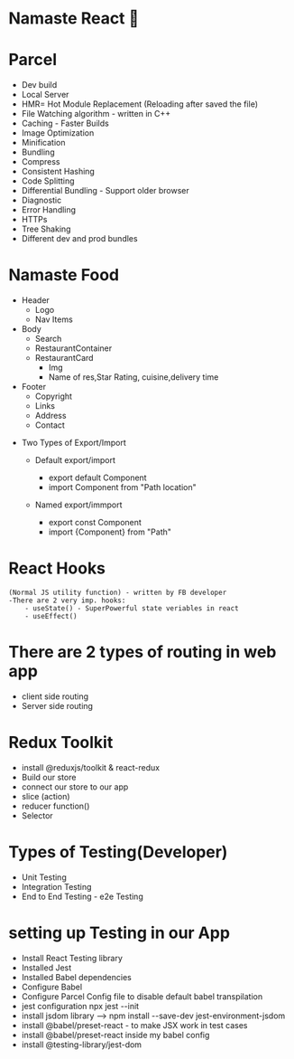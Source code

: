 # Namaste React 🚀

# Parcel
- Dev build
- Local Server
- HMR= Hot Module Replacement (Reloading after saved the file)
- File Watching algorithm - written in C++
- Caching - Faster Builds
- Image Optimization
- Minification
- Bundling
- Compress
- Consistent Hashing
- Code Splitting
- Differential Bundling - Support older browser
- Diagnostic
- Error Handling
- HTTPs
- Tree Shaking
- Different dev and prod bundles

# Namaste Food

* Header
    - Logo
    - Nav Items
* Body
    - Search
    - RestaurantContainer
    - RestaurantCard
        - Img
        - Name of res,Star Rating, cuisine,delivery time
* Footer
    - Copyright
    - Links
    - Address
    - Contact        

- Two Types of Export/Import

    - Default export/import
        - export default Component
        - import Component from "Path location"

    - Named export/immport
        - export const Component
        - import {Component} from "Path"     

# React Hooks
    (Normal JS utility function) - written by FB developer
    -There are 2 very imp. hooks:
        - useState() - SuperPowerful state veriables in react
        - useEffect()  

# There are 2 types of routing in web app
 - client side routing
 - Server side routing               

 # Redux Toolkit
 - install @reduxjs/toolkit & react-redux
 - Build our store
 - connect our store to our app
 - slice (action)
 - reducer function()
 - Selector

 # Types of Testing(Developer)
 - Unit Testing
 - Integration Testing
 - End to End Testing - e2e Testing

 # setting up Testing in our App
 - Install React Testing library
 - Installed Jest
 - Installed Babel dependencies
 - Configure Babel
 - Configure Parcel Config file to disable default babel transpilation
 - jest configuration npx jest --init
 - install jsdom library --> npm install --save-dev jest-environment-jsdom
 - install @babel/preset-react - to make JSX work in test cases
 - install @babel/preset-react inside my babel  config
 - install @testing-library/jest-dom
